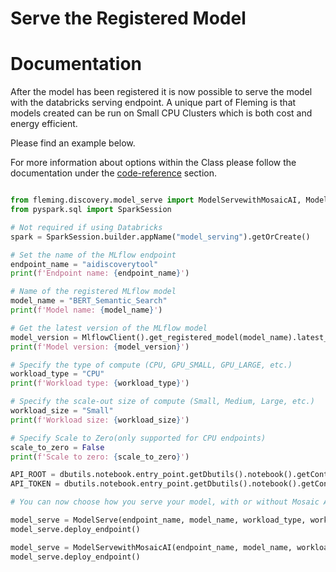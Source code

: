 # Serve the Registered Model

# Documentation

After the model has been registered it is now possible to serve the model with the databricks serving endpoint. A unique part of Fleming is that models created can be run on Small CPU Clusters which is both cost and energy efficient.

Please find an example below.

For more information about options within the Class please follow the documentation under the [code-reference](../code-reference/ModelServe.md) section.

```python  

from fleming.discovery.model_serve import ModelServewithMosaicAI, ModelServe
from pyspark.sql import SparkSession

# Not required if using Databricks
spark = SparkSession.builder.appName("model_serving").getOrCreate()

# Set the name of the MLflow endpoint
endpoint_name = "aidiscoverytool"
print(f'Endpoint name: {endpoint_name}')

# Name of the registered MLflow model
model_name = "BERT_Semantic_Search" 
print(f'Model name: {model_name}')

# Get the latest version of the MLflow model
model_version = MlflowClient().get_registered_model(model_name).latest_versions[1].version 
print(f'Model version: {model_version}')

# Specify the type of compute (CPU, GPU_SMALL, GPU_LARGE, etc.)
workload_type = "CPU"
print(f'Workload type: {workload_type}')

# Specify the scale-out size of compute (Small, Medium, Large, etc.)
workload_size = "Small"
print(f'Workload size: {workload_size}')

# Specify Scale to Zero(only supported for CPU endpoints)
scale_to_zero = False
print(f'Scale to zero: {scale_to_zero}')

API_ROOT = dbutils.notebook.entry_point.getDbutils().notebook().getContext().apiUrl().get()
API_TOKEN = dbutils.notebook.entry_point.getDbutils().notebook().getContext().apiToken().get()

# You can now choose how you serve your model, with or without Mosaic AI

model_serve = ModelServe(endpoint_name, model_name, workload_type, workload_size, scale_to_zero, API_ROOT, API_TOKEN)
model_serve.deploy_endpoint()

model_serve = ModelServewithMosaicAI(endpoint_name, model_name, workload_type, workload_size, scale_to_zero, API_ROOT, API_TOKEN)
model_serve.deploy_endpoint()
```